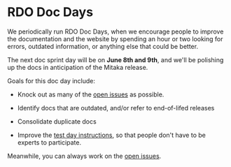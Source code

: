 # RDO Doc Days

We periodically run RDO Doc Days, when we encourage people to improve
the documentation and the website by spending an hour or two looking for
errors, outdated information, or anything else that could be better.

The next doc sprint day will be on **June 8th and 9th**, and we'll be polishing
up the docs in anticipation of the Mitaka release.

Goals for this doc day include:

* Knock out as many of the [open issues](https://github.com/redhat-openstack/website/issues) as possible.

* Identify docs that are outdated, and/or refer to end-of-lifed releases

* Consolidate duplicate docs

* Improve the [test day instructions](https://www.rdoproject.org/testday/tests/), so that people don't have to be experts to participate.

Meanwhile, you can always work on the [open issues](https://github.com/redhat-openstack/website/issues).

